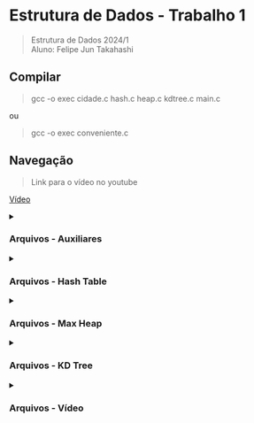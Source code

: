 # Estrutura de Dados - Trabalho 1

> Estrutura de Dados 2024/1 <br>
> Aluno: Felipe Jun Takahashi

## Compilar

> gcc -o exec cidade.c hash.c heap.c kdtree.c main.c <br>

ou

> gcc -o exec conveniente.c

## Navegação

<blockquote> Link para o vídeo no youtube </blockquote>
<p><a
href="https://youtu.be/gJ4GBVhoqpU">Vídeo</a></p>

<details>
    <summary> <h3> Arquivos - Auxiliares </h3> </summary>
    <blockquote>Links para arquivos auxiliares</blockquote>
    <p><a href="https://github.com/FelipeTakahashi/ed_trabalho01/blob/main/municipios.json">Municípios</a></p>
    <p><a href="https://github.com/FelipeTakahashi/ed_trabalho01/blob/main/conveniente.c">Conveniente</a></p>
    <p><a href="https://github.com/FelipeTakahashi/ed_trabalho01/blob/main/video/consideracoes_finais.txt">Considerações</a></p>
</details>

<details>
    <summary> <h3> Arquivos - Hash Table </h3> </summary>
    <blockquote>Links para os arquivos de hash</blockquote>
    <p><a href="https://github.com/FelipeTakahashi/ed_trabalho01/blob/main/include/header.h">Include</a></a>
    <p><a href="https://github.com/FelipeTakahashi/ed_trabalho01/blob/main/src/hash.c">Código</a></p>
</details>

<details>
    <summary> <h3> Arquivos - Max Heap </h3> </summary>
    <blockquote>Links para os arquivos de heap</blockquote>
    <p><a href="https://github.com/FelipeTakahashi/ed_trabalho01/blob/main/include/header.h">Include</a></a>
    <p><a href="https://github.com/FelipeTakahashi/ed_trabalho01/blob/main/src/heap.c">Código</a></p>
</details>

<details>
    <summary> <h3> Arquivos - KD Tree </h3> </summary>
    <blockquote>Links para os arquivos de kd tree</blockquote>
    <p><a href="https://github.com/FelipeTakahashi/ed_trabalho01/blob/main/include/header.h">Include</a></p>
    <p><a href="https://github.com/FelipeTakahashi/ed_trabalho01/blob/main/src/kdtree.c">Código</a></p>
</details>

<details>
    <summary> <h3> Arquivos - Vídeo </h3> </summary>
    <blockquote>Links para os arquivos mostrados no vídeo </blockquote>
    <p><a href="https://github.com/FelipeTakahashi/ed_trabalho01/tree/main/video/hash_essenciais">Hash Table</a></p>
    <p><a href="https://github.com/FelipeTakahashi/ed_trabalho01/tree/main/video/heap_essenciais">Heap</a></p>
    <p><a href="https://github.com/FelipeTakahashi/ed_trabalho01/tree/main/video/kd_essenciais">KD Tree</a></p>
</details>
